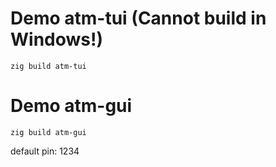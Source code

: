 # Demo atm-tui (Cannot build in Windows!)
```
zig build atm-tui
```

# Demo atm-gui
```
zig build atm-gui
```

default pin: 1234
